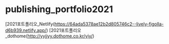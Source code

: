 # publishing_portfolio2021
[2021포트폴리오_Netlify(https://64ada5378ae12b2d805746c2--lively-figolla-d6b939.netlify.app/)
[2021포트폴리오_dothome(http://yyjjyy.dothome.co.kr/yjy/)

